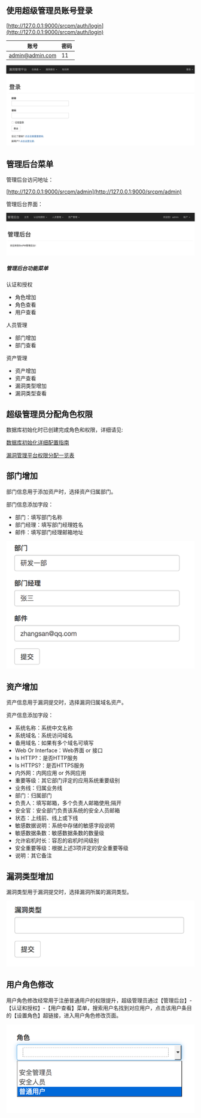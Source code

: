 ## 使用超级管理员账号登录

[http://127.0.0.1:9000/srcpm/auth/login](http://127.0.0.1:9000/srcpm/auth/login)

|账号|密码|
|------|------|
|admin@admin.com|11|

![登录页面](pics/登录页面.png)

## 管理后台菜单

管理后台访问地址：

[http://127.0.0.1:9000/srcpm/admin](http://127.0.0.1:9000/srcpm/admin)

管理后台界面：

![](pics/管理后台页面.png)

##### 管理后台功能菜单

认证和授权
* 角色增加
* 角色查看
* 用户查看

人员管理
* 部门增加
* 部门查看

资产管理
* 资产增加
* 资产查看
* 漏洞类型增加
* 漏洞类型查看

## 超级管理员分配角色权限

数据库初始化时已创建完成角色和权限，详细请见:

[数据库初始化详细配置指南](db_init.md)

[漏洞管理平台权限分配一览表](permissions.md)

## 部门增加

部门信息用于添加资产时，选择资产归属部门。

部门信息添加字段：
* 部门：填写部门名称
* 部门经理：填写部门经理姓名
* 邮件：填写部门经理邮箱地址

![](pics/部门增加页面1.png)

## 资产增加

资产信息用于漏洞提交时，选择漏洞归属域名资产。

资产信息添加字段：
* 系统名称：系统中文名称
* 系统域名：系统访问域名
* 备用域名：如果有多个域名可填写
* Web Or Interface：Web界面 or 接口
* Is HTTP?：是否HTTP服务
* Is HTTPS?：是否HTTPS服务
* 内外网：内网应用 or 外网应用
* 重要等级：其它部门评定的应用系统重要级别
* 业务线：归属业务线
* 部门：归属部门
* 负责人：填写邮箱，多个负责人邮箱使用;隔开
* 安全官：安全部门负责该系统的安全人员邮箱
* 状态：上线前、线上或下线
* 敏感数据说明：系统中存储的敏感字段说明
* 敏感数据条数：敏感数据条数的数量级
* 允许宕机时长：容忍的宕机时间级别
* 安全重要等级：根据上述3项评定的安全重要等级
* 说明：其它备注

## 漏洞类型增加

漏洞类型用于漏洞提交时，选择漏洞所属的漏洞类型。

![](pics/漏洞类型增加页面.png)

## 用户角色修改

用户角色修改经常用于注册普通用户的权限提升，超级管理员通过【管理后台】-【认证和授权】-【用户查看】菜单，搜索用户名找到对应用户，点击该用户条目的【设置角色】超链接，进入用户角色修改页面。

![](pics/用户角色修改页面.png)
